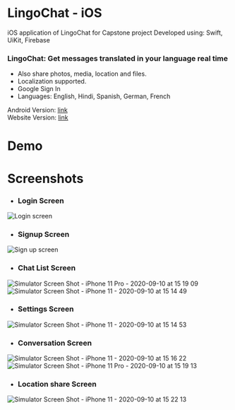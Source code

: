 # LingoChat - iOS
iOS application of LingoChat for Capstone project
Developed using: Swift, UiKit, Firebase
### LingoChat: Get messages translated in your language real time
- Also share photos, media, location and files.
- Localization supported.
- Google Sign In
- Languages: English, Hindi, Spanish, German, French

Android Version: [link](https://github.com/Lambz/Capstone_WeThree_LingoChat_Android)
<br/>Website Version: [link](https://github.com/Lambz/Capstone_WeThree_LingoChat-Web)
<br/>

# Demo


# Screenshots

- ### Login Screen
![Login screen]()
- ### Signup Screen
![Sign up screen]()
- ### Chat List Screen
![Simulator Screen Shot - iPhone 11 Pro - 2020-09-10 at 15 19 09](https://user-images.githubusercontent.com/60823789/92793630-9173c880-f37c-11ea-9266-4202b717e9a7.png)
![Simulator Screen Shot - iPhone 11 - 2020-09-10 at 15 14 49](https://user-images.githubusercontent.com/60823789/92790389-bdda1580-f379-11ea-870f-42564bed1bdd.png)
- ### Settings Screen
![Simulator Screen Shot - iPhone 11 - 2020-09-10 at 15 14 53](https://user-images.githubusercontent.com/60823789/92790391-bdda1580-f379-11ea-9f42-68c389d34b29.png)
- ### Conversation Screen
![Simulator Screen Shot - iPhone 11 - 2020-09-10 at 15 16 22](https://user-images.githubusercontent.com/60823789/92793625-90db3200-f37c-11ea-9a8d-e9020020d775.png)
![Simulator Screen Shot - iPhone 11 Pro - 2020-09-10 at 15 19 13](https://user-images.githubusercontent.com/60823789/92790418-c0d50600-f379-11ea-9d11-0e6e5f23dae4.png)
- ### Location share Screen
![Simulator Screen Shot - iPhone 11 - 2020-09-10 at 15 22 13](https://user-images.githubusercontent.com/60823789/92790408-bfa3d900-f379-11ea-9c83-74e576ff8f3f.png)


